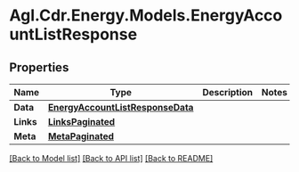 # Agl.Cdr.Energy.Models.EnergyAccountListResponse

## Properties

Name | Type | Description | Notes
------------ | ------------- | ------------- | -------------
**Data** | [**EnergyAccountListResponseData**](EnergyAccountListResponseData.md) |  | 
**Links** | [**LinksPaginated**](LinksPaginated.md) |  | 
**Meta** | [**MetaPaginated**](MetaPaginated.md) |  | 

[[Back to Model list]](../README.md#documentation-for-models) [[Back to API list]](../README.md#documentation-for-api-endpoints) [[Back to README]](../README.md)

